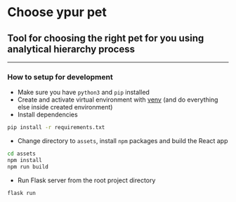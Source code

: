 # Choose ypur pet

## Tool for choosing the right pet for you using analytical hierarchy process

---

### **How to setup for development**

- Make sure you have `python3` and `pip` installed
- Create and activate virtual environment with [venv](https://docs.python.org/3/library/venv.html) (and do everything else inside created environment)
- Install dependencies

```bash
pip install -r requirements.txt
```

- Change directory to `assets`, install `npm` packages and build the React app

```bash
cd assets
npm install
npm run build
```

- Run Flask server from the root project directory

```bash
flask run
```
